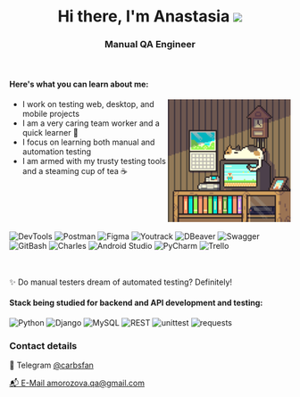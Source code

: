 <h1 align="center">Hi there, I'm Anastasia </a> <img src="https://github.com/blackcater/blackcater/raw/main/images/Hi.gif" height="32" /></h1>
<h3 align="center"> Manual QA Engineer </h3>
<br>
<div style="display: flex;">
	<div style="flex: 1;">
		<h4>Here's what you can learn about me:</h4> <img align="right" alt="GIF" height="220" width="220" src="bb6d7677244c8427db85c4d7e2a903ca.gif" />
		<ul>
			<li>I work on testing web, desktop, and mobile projects</li>
			<li>I am a very caring team worker and a quick learner 🧡</li>
			<li>I focus on learning both manual and automation testing</li>
			<li>I am armed with my trusty testing tools and a steaming cup of tea ☕️</li>
		</ul>
	</div>
</div>
<br>
<div align="left">
	<div> 
        <img alt="DevTools" src="https://img.shields.io/badge/DevTools-FFE4C4?style=for-the-badge&logo=googlechrome"> 
        <img alt="Postman" src="https://img.shields.io/badge/Postman-FFE4C4?style=for-the-badge&logo=postman">             
        <img alt="Figma" src="https://img.shields.io/badge/Figma-FFE4C4?style=for-the-badge&logo=figma"> 
        <img alt="Youtrack" src="https://img.shields.io/badge/Youtrack-FFE4C4?style=for-the-badge&logo=youtrack"> 
        <img alt="DBeaver" src="https://img.shields.io/badge/DBeaver-FFE4C4?style=for-the-badge&logo=dbeaver">
        <img alt="Swagger" src="https://img.shields.io/badge/Swagger-FFE4C4?style=for-the-badge&logo=swagger"> </div>
	<div> 
        <img alt="GitBash" src="https://img.shields.io/badge/GitBash-FFE4C4?style=for-the-badge&logo=git"> 
        <img alt="Charles" src="https://img.shields.io/badge/Charles-FFE4C4?style=for-the-badge&logo=charlesproxy"> 
        <img alt="Android Studio" src="https://img.shields.io/badge/Android%20Studio-FFE4C4?style=for-the-badge&logo=androidstudio"> 
        <img alt="PyCharm" src="https://img.shields.io/badge/PyCharm-FFE4C4?style=for-the-badge&logo=PyCharm&logoColor=black"> 
      	<img alt="Trello" src="https://img.shields.io/badge/Trello-FFE4C4?style=for-the-badge&logo=trello&logoColor=blue"> 
    </div>
</div>
<br> 
<br>

✨ Do manual testers dream of automated testing?
Definitely!

<div align="left">
	<h4>Stack being studied for backend and API development and testing:</h4>
	<div> 

![Python](https://img.shields.io/badge/Python-3776AB?style=for-the-badge&logo=python&logoColor=white)
![Django](https://img.shields.io/badge/Django-092E20?style=for-the-badge&logo=django&logoColor=white)
![MySQL](https://img.shields.io/badge/MySQL-4479A1?style=for-the-badge&logo=mysql&logoColor=black)
![REST](https://img.shields.io/badge/REST-005f85?style=for-the-badge&logo=rest&logoColor=white)
![unittest](https://img.shields.io/badge/unittest-FFC107?style=for-the-badge&logo=python&logoColor=white)
![requests](https://img.shields.io/badge/requests-FFB6C1?style=for-the-badge&logo=requests&logoColor=white)
	</div>
 </div> 

### Contact details
📨  Telegram  <a href="https://t.me/carbsfan" target="blank">@carbsfan

📬   E-Mail amorozova.qa@gmail.com

